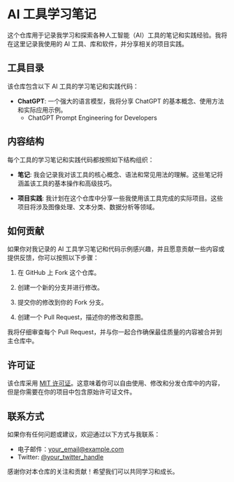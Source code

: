 # AI 工具学习笔记

这个仓库用于记录我学习和探索各种人工智能（AI）工具的笔记和实践经验。我将在这里记录我使用的 AI 工具、库和软件，并分享相关的项目实践。

## 工具目录

该仓库包含以下 AI 工具的学习笔记和实践代码：

- **ChatGPT**: 一个强大的语言模型，我将分享 ChatGPT 的基本概念、使用方法和实际应用示例。
  - ChatGPT Prompt Engineering for Developers

## 内容结构

每个工具的学习笔记和实践代码都按照如下结构组织：

- **笔记**: 我会记录我对该工具的核心概念、语法和常见用法的理解。这些笔记将涵盖该工具的基本操作和高级技巧。

- **项目实践**: 我计划在这个仓库中分享一些我使用该工具完成的实际项目。这些项目将涉及图像处理、文本分类、数据分析等领域。

## 如何贡献

如果你对我记录的 AI 工具学习笔记和代码示例感兴趣，并且愿意贡献一些内容或提供反馈，你可以按照以下步骤：

1. 在 GitHub 上 Fork 这个仓库。

2. 创建一个新的分支并进行修改。

3. 提交你的修改到你的 Fork 分支。

4. 创建一个 Pull Request，描述你的修改和意图。

我将仔细审查每个 Pull Request，并与你一起合作确保最佳质量的内容被合并到主仓库中。

## 许可证

该仓库采用 [MIT 许可证](LICENSE)。这意味着你可以自由使用、修改和分发仓库中的内容，但是你需要在你的项目中包含原始许可证文件。

## 联系方式

如果你有任何问题或建议，欢迎通过以下方式与我联系：

- 电子邮件：your_email@example.com
- Twitter: [@your_twitter_handle](https://twitter.com/your_twitter_handle)

感谢你对本仓库的关注和贡献！希望我们可以共同学习和成长。
